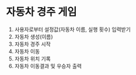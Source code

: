 # 자동차 경주 게임
1. 사용자로부터 설정값(자동차 이름, 실행 횟수) 입력받기
2. 자동차 생성(이름)
3. 자동차 경주 시작
4. 자동차 이동
5. 자동차 위치 기록
7. 자동차 이동결과 및 우승자 출력
